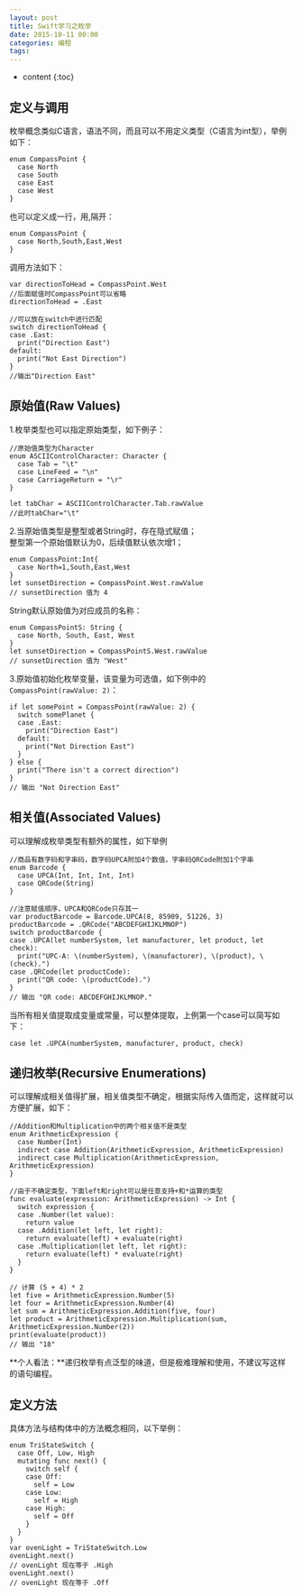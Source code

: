 ```yaml
---
layout: post
title: Swift学习之枚举
date: 2015-10-11 00:00
categories: 编程
tags:
---
```


* content
{:toc}

## 定义与调用

枚举概念类似C语言，语法不同，而且可以不用定义类型（C语言为int型），举例如下：

	enum CompassPoint {
	  case North
	  case South
	  case East
	  case West
	}

<!--more-->

也可以定义成一行，用,隔开：

	enum CompassPoint {
	  case North,South,East,West
	}

调用方法如下：

	var directionToHead = CompassPoint.West
	//后面赋值时CompassPoint可以省略
	directionToHead = .East
	
	//可以放在switch中进行匹配
	switch directionToHead {
	case .East:
	  print("Direction East")
	default:
	  print("Not East Direction")
	}
	//输出"Direction East"

## 原始值(Raw Values)

1.枚举类型也可以指定原始类型，如下例子：

	//原始值类型为Character
	enum ASCIIControlCharacter: Character {
	  case Tab = "\t"
	  case LineFeed = "\n"
	  case CarriageReturn = "\r"
	}
	
	let tabChar = ASCIIControlCharacter.Tab.rawValue
	//此时tabChar="\t"

2.当原始值类型是整型或者String时，存在隐式赋值；  
整型第一个原始值默认为0，后续值默认依次增1；

	enum CompassPoint:Int{
	  case North=1,South,East,West
	}
	let sunsetDirection = CompassPoint.West.rawValue
	// sunsetDirection 值为 4

String默认原始值为对应成员的名称：

	enum CompassPointS: String {
	  case North, South, East, West
	}
	let sunsetDirection = CompassPointS.West.rawValue
	// sunsetDirection 值为 "West"

3.原始值初始化枚举变量，该变量为可选值，如下例中的`CompassPoint(rawValue: 2)`：

	if let somePoint = CompassPoint(rawValue: 2) {
	  switch somePlanet {
	  case .East:
	    print("Direction East")
	  default:
	    print("Not Direction East")
	  }
	} else {
	  print("There isn't a correct direction")
	}
	// 输出 "Not Direction East"

## 相关值(Associated Values)

可以理解成枚举类型有额外的属性，如下举例
	
	//商品有数字码和字串码，数字码UPCA附加4个数值，字串码QRCode附加1个字串
	enum Barcode {
	  case UPCA(Int, Int, Int, Int)
	  case QRCode(String)
	}
	
	//注意赋值顺序，UPCA和QRCode只存其一
	var productBarcode = Barcode.UPCA(8, 85909, 51226, 3)
	productBarcode = .QRCode("ABCDEFGHIJKLMNOP")
	switch productBarcode {
	case .UPCA(let numberSystem, let manufacturer, let product, let check):
	  print("UPC-A: \(numberSystem), \(manufacturer), \(product), \(check).")
	case .QRCode(let productCode):
	  print("QR code: \(productCode).")
	}
	// 输出 "QR code: ABCDEFGHIJKLMNOP."

当所有相关值提取成变量或常量，可以整体提取，上例第一个case可以简写如下：  

	case let .UPCA(numberSystem, manufacturer, product, check)

## 递归枚举(Recursive Enumerations)

可以理解成相关值得扩展，相关值类型不确定，根据实际传入值而定，这样就可以方便扩展，如下：

	//Addition和Multiplication中的两个相关值不是类型
	enum ArithmeticExpression {
	  case Number(Int)
	  indirect case Addition(ArithmeticExpression, ArithmeticExpression)
	  indirect case Multiplication(ArithmeticExpression, ArithmeticExpression)
	}
	
	//由于不确定类型，下面left和right可以是任意支持+和*运算的类型
	func evaluate(expression: ArithmeticExpression) -> Int {
	  switch expression {
	  case .Number(let value):
	    return value
	  case .Addition(let left, let right):
	    return evaluate(left) + evaluate(right)
	  case .Multiplication(let left, let right):
	    return evaluate(left) * evaluate(right)
	  }
	}
	
	// 计算 (5 + 4) * 2
	let five = ArithmeticExpression.Number(5)
	let four = ArithmeticExpression.Number(4)
	let sum = ArithmeticExpression.Addition(five, four)
	let product = ArithmeticExpression.Multiplication(sum, ArithmeticExpression.Number(2))
	print(evaluate(product))
	// 输出 "18"

**个人看法：**递归枚举有点泛型的味道，但是极难理解和使用，不建议写这样的语句编程。

## 定义方法  

具体方法与结构体中的方法概念相同，以下举例：  

	enum TriStateSwitch {
	  case Off, Low, High
	  mutating func next() {
	    switch self {
	    case Off:
	      self = Low
	    case Low:
	      self = High
	    case High:
	      self = Off
	    }
	  }
	}
	var ovenLight = TriStateSwitch.Low
	ovenLight.next()
	// ovenLight 现在等于 .High
	ovenLight.next()
	// ovenLight 现在等于 .Off